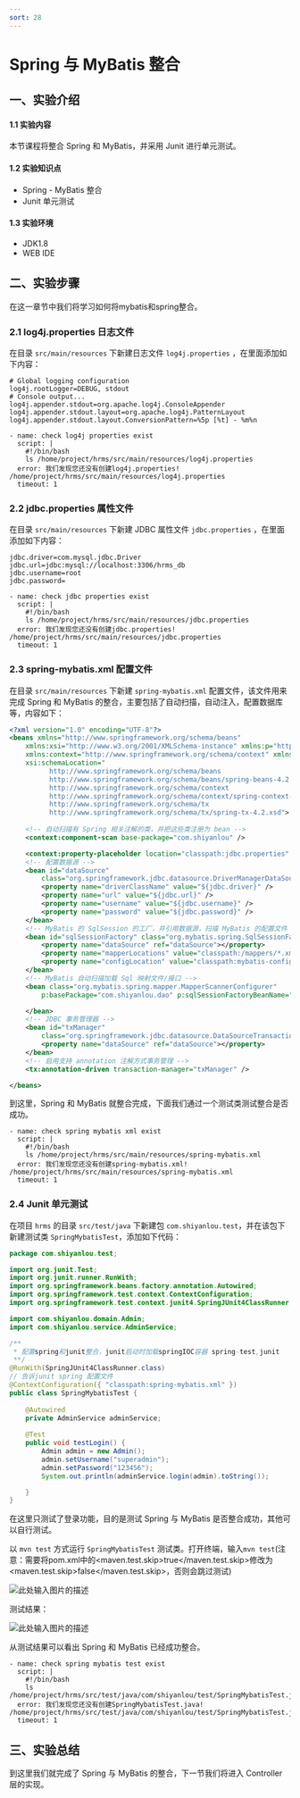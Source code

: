 ```yaml
---
sort: 28
---
```


# Spring 与 MyBatis 整合

## 一、实验介绍

#### 1.1 实验内容

本节课程将整合 Spring 和 MyBatis，并采用 Junit 进行单元测试。

#### 1.2 实验知识点

- Spring - MyBatis 整合
- Junit 单元测试

#### 1.3 实验环境

- JDK1.8
- WEB IDE

## 二、实验步骤

在这一章节中我们将学习如何将mybatis和spring整合。

### 2.1 log4j.properties 日志文件

在目录 `src/main/resources` 下新建日志文件 `log4j.properties` ，在里面添加如下内容：

```
# Global logging configuration
log4j.rootLogger=DEBUG, stdout
# Console output...
log4j.appender.stdout=org.apache.log4j.ConsoleAppender
log4j.appender.stdout.layout=org.apache.log4j.PatternLayout
log4j.appender.stdout.layout.ConversionPattern=%5p [%t] - %m%n
```

```checker
- name: check log4j properties exist
  script: |
    #!/bin/bash
    ls /home/project/hrms/src/main/resources/log4j.properties
  error: 我们发现您还没有创建log4j.properties! /home/project/hrms/src/main/resources/log4j.properties
  timeout: 1
```

### 2.2 jdbc.properties 属性文件

在目录 `src/main/resources` 下新建 JDBC 属性文件 `jdbc.properties` ，在里面添加如下内容：

```
jdbc.driver=com.mysql.jdbc.Driver
jdbc.url=jdbc:mysql://localhost:3306/hrms_db
jdbc.username=root
jdbc.password=
```

```checker
- name: check jdbc properties exist
  script: |
    #!/bin/bash
    ls /home/project/hrms/src/main/resources/jdbc.properties
  error: 我们发现您还没有创建jdbc.properties! /home/project/hrms/src/main/resources/jdbc.properties
  timeout: 1
```

### 2.3 spring-mybatis.xml 配置文件

在目录 `src/main/resources` 下新建 `spring-mybatis.xml` 配置文件，该文件用来完成 Spring 和 MyBatis 的整合，主要包括了自动扫描，自动注入，配置数据库等，内容如下：

```xml
<?xml version="1.0" encoding="UTF-8"?>
<beans xmlns="http://www.springframework.org/schema/beans"
	xmlns:xsi="http://www.w3.org/2001/XMLSchema-instance" xmlns:p="http://www.springframework.org/schema/p"
	xmlns:context="http://www.springframework.org/schema/context" xmlns:tx="http://www.springframework.org/schema/tx"
	xsi:schemaLocation="
          http://www.springframework.org/schema/beans
          http://www.springframework.org/schema/beans/spring-beans-4.2.xsd
          http://www.springframework.org/schema/context
          http://www.springframework.org/schema/context/spring-context-4.2.xsd
          http://www.springframework.org/schema/tx
          http://www.springframework.org/schema/tx/spring-tx-4.2.xsd">
	
	<!-- 自动扫描有 Spring 相关注解的类，并把这些类注册为 bean --> 
	<context:component-scan base-package="com.shiyanlou" />

	<context:property-placeholder location="classpath:jdbc.properties" />
	<!-- 配置数据源 -->
	<bean id="dataSource"
		class="org.springframework.jdbc.datasource.DriverManagerDataSource">
		<property name="driverClassName" value="${jdbc.driver}" />
		<property name="url" value="${jdbc.url}" />
		<property name="username" value="${jdbc.username}" />
		<property name="password" value="${jdbc.password}" />
	</bean>
	<!-- MyBatis 的 SqlSession 的工厂，并引用数据源，扫描 MyBatis 的配置文件 -->
	<bean id="sqlSessionFactory" class="org.mybatis.spring.SqlSessionFactoryBean">
		<property name="dataSource" ref="dataSource"></property>
		<property name="mapperLocations" value="classpath:/mappers/*.xml"></property>
		<property name="configLocation" value="classpath:mybatis-config.xml" />
	</bean>
	<!-- MyBatis 自动扫描加载 Sql 映射文件/接口 -->
	<bean class="org.mybatis.spring.mapper.MapperScannerConfigurer"
		p:basePackage="com.shiyanlou.dao" p:sqlSessionFactoryBeanName="sqlSessionFactory">

	</bean>
	<!-- JDBC 事务管理器 -->
	<bean id="txManager"
		class="org.springframework.jdbc.datasource.DataSourceTransactionManager">
		<property name="dataSource" ref="dataSource"></property>
	</bean>
	<!-- 启用支持 annotation 注解方式事务管理 -->
	<tx:annotation-driven transaction-manager="txManager" />

</beans>
```

到这里，Spring 和 MyBatis 就整合完成，下面我们通过一个测试类测试整合是否成功。

```checker
- name: check spring mybatis xml exist
  script: |
    #!/bin/bash
    ls /home/project/hrms/src/main/resources/spring-mybatis.xml
  error: 我们发现您还没有创建spring-mybatis.xml! /home/project/hrms/src/main/resources/spring-mybatis.xml
  timeout: 1
```

### 2.4 Junit 单元测试

在项目 `hrms` 的目录 `src/test/java` 下新建包 `com.shiyanlou.test`，并在该包下新建测试类 `SpringMybatisTest`，添加如下代码：

```java
package com.shiyanlou.test;

import org.junit.Test;
import org.junit.runner.RunWith;
import org.springframework.beans.factory.annotation.Autowired;
import org.springframework.test.context.ContextConfiguration;
import org.springframework.test.context.junit4.SpringJUnit4ClassRunner;

import com.shiyanlou.domain.Admin;
import com.shiyanlou.service.AdminService;

/**
 * 配置spring和junit整合，junit启动时加载springIOC容器 spring-test,junit
 **/
@RunWith(SpringJUnit4ClassRunner.class)
// 告诉junit spring 配置文件
@ContextConfiguration({ "classpath:spring-mybatis.xml" })
public class SpringMybatisTest {
	
	@Autowired
	private AdminService adminService;
	
	@Test
	public void testLogin() {
		Admin admin = new Admin();
		admin.setUsername("superadmin");
		admin.setPassword("123456");
		System.out.println(adminService.login(admin).toString());

	}
}
```
在这里只测试了登录功能，目的是测试 Spring 与 MyBatis 是否整合成功，其他可以自行测试。


以 `mvn test` 方式运行 `SpringMybatisTest` 测试类。打开终端，输入`mvn test`(注意：需要将pom.xml中的<maven.test.skip>true</maven.test.skip>修改为<maven.test.skip>false</maven.test.skip>，否则会跳过测试)  

![此处输入图片的描述](https://doc.shiyanlou.com/document-uid441493labid8432timestamp1540272281925.png)

测试结果：

![此处输入图片的描述](https://doc.shiyanlou.com/document-uid441493labid8432timestamp1540272294448.png)

从测试结果可以看出 Spring 和 MyBatis 已经成功整合。

```checker
- name: check spring mybatis test exist
  script: |
    #!/bin/bash
    ls /home/project/hrms/src/test/java/com/shiyanlou/test/SpringMybatisTest.java
  error: 我们发现您还没有创建SpringMybatisTest.java! /home/project/hrms/src/test/java/com/shiyanlou/test/SpringMybatisTest.java
  timeout: 1
```

## 三、实验总结

到这里我们就完成了 Spring 与 MyBatis 的整合，下一节我们将进入 Controller 层的实现。

